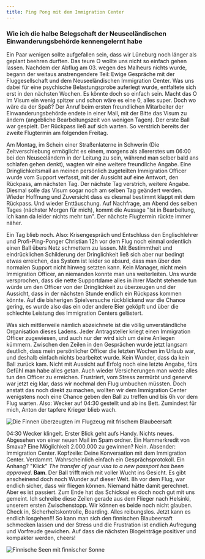 ```yaml
---
title: Ping Pong mit dem Immigration Center
---
```


### Wie ich die halbe Belegschaft der Neuseeländischen Einwanderungsbehörde kennengelernt habe

Ein Paar wenigen sollte aufgefallen sein, dass wir Lüneburg noch länger als geplant beehren durften. Das teure O wollte uns nicht so einfach gehen lassen. Nachdem der Abflug am 03. wegen des Malheurs nichts wurde, begann der weitaus anstrengendere Teil: Ewige Gespräche mit der Fluggesellschaft und dem Neuseeländischen Immigration Center. Was uns dabei für eine psychische Belastungsprobe auferlegt wurde, entfaltete sich erst in den nächsten Wochen. Es könnte doch so einfach sein. Macht das O im Visum ein wenig spitzer und schon wäre es eine 0, alles super. Doch wo wäre da der Spaß? Der Anruf beim ersten freundlichen Mitarbeiter der Einwanderungsbehörde endete in einer Mail, mit der Bitte das Visum zu ändern (angebliche Bearbeitungszeit von wenigen Tagen). Der erste Ball war gespielt. Der Rückpass ließ auf sich warten. So verstrich bereits der zweite Flugtermin am folgenden Freitag. 

Am Montag, im Schein einer Straßenlaterne in Schwerin (Die Zeitverschiebung ermöglicht es einem, morgens als allererstes um 06:00 bei den Neuseeländern in der Leitung zu sein, während man selber bald ans schlafen gehen denkt), wagten wir eine weitere freundliche Angabe. Eine Dringlichkeitsmail an meinen persönlich zugeteilten Immigration Officer wurde vom Support verfasst, mit der Aussicht auf eine Antwort, den Rückpass, am nächsten Tag. Der nächste Tag verstrich, weitere Angabe. Diesmal solle das Visum sogar noch am selben Tag geändert werden. Wieder Hoffnung und Zuversicht dass es diesmal bestimmt klappt mit dem Rückpass. Und wieder Enttäuschung. Auf Nachfrage, am Abend des selben Tages (nächster Morgen für mich), kommt die Aussage "Ist in Bearbeitung, ich kann da leider nichts mehr tun". Der nächste Flugtermin rückte immer näher. 

Ein Tag blieb noch. Also: Krisengespräch und Entschluss den Englischlehrer und Profi-Ping-Ponger Christian 12h vor dem Flug noch einmal ordentlich einen Ball übers Netz schmettern zu lassen. Mit Bestimmtheit und eindrücklichen Schilderung der Dringlichkeit ließ sich aber nur bedingt etwas erreichen, das System ist leider so absurd, dass man über den normalen Support nicht hinweg setzten kann. Kein Manager, nicht mein Immigration Officer, an niemanden konnte man uns weiterleiten. Uns wurde versprochen, dass die nette Supportdame alles in ihrer Macht stehende tun würde um den Officer von der Dringlichkeit zu überzeugen und der Aussicht, dass in der nächsten Stunde endlich ein Rückpass kommen könnte. Auf die bisherigen Spielversuche rückblickend war die Chance gering, es wurde also das ein oder andere Bier geköpft und über die schlechte Leistung des Immigration Centers gelästert.

Was sich mittlerweile nämlich abzeichnete ist die völlig unverständliche Organisation dieses Ladens. Jeder Antragsteller kriegt einen Immigration Officer zugewiesen, und auch nur der wird sich um deine Anliegen kümmern. Zwischen den Zeilen in den Gesprächen wurde jetzt langsam deutlich, dass mein persönlicher Officer die letzten Wochen im Urlaub war, und deshalb einfach nichts bearbeitet wurde. Kein Wunder, dass da kein Ball zurück kam. Nicht mit Aussicht auf Erfolg noch eine letzte Angabe, fürs Gefühl man habe alles getan. Auch wieder Versicherungen man werde alles tun den Officer zu erreichen. Frustriert, vom Stress zermürbt und genervt war jetzt eig klar, dass wir nochmal den Flug umbuchen müssten. Doch anstatt das noch direkt zu machen, wollten wir dem Immigration Center wenigstens noch eine Chance geben den Ball zu treffen und bis 6h vor dem Flug warten. Also: Wecker auf 04:30 gestellt und ab ins Bett. Zumindest für mich, Anton der tapfere Krieger blieb wach.

![Die Finnen überzeugten im Flugzeug mit frischem Blaubeersaft](/assets/blaubeersaft.jpg)

04:30 Wecker klingelt. Erster Blick geht aufs Handy. Nichts neues. Abgesehen von einer neuen Mail im Spam ordner. Ein Hammerkredit von Smava? Eine Möglichkeit 2.000.000 zu gewinnen? Nein. Absender: Immigration Center. Kopfzeile: Deine Konversation mit dem Immigration Center. Verdammt. Wahrscheinlich einfach ein Gesprächsprotokoll. Ein Anhang? "Klick" _The transfer of your visa to a new passport has been approved_. **Bam**. Der Ball trifft mich mit voller Wucht ins Gesicht. Es gibt anscheinend doch noch Wunder auf dieser Welt. 8h vor dem Flug, war endlich sicher, dass wir fliegen können. Niemand hätte damit gerechnet. Aber es ist passiert. Zum Ende hat das Schicksal es doch noch gut mit uns gemeint. Ich schreibe diese Zeilen gerade aus dem Flieger nach Helsinki, unserem ersten Zwischenstopp. Wir können es beide noch nicht glauben. Check in, Sicherheitskontrolle, Boarding. Alles reibungslos. Jetzt kann es endlich losgehen!!! So kann man sich den finnischen Blaubeersaft schmecken lassen und der Stress und die Frustration ist endlich Aufregung und Vorfreude gewichen. Auf dass die nächsten Blogeinträge positiver und kompakter werden, cheers!

![Finnische Seen mit finnischer Sonne](/assets/Flugzeugaussicht.jpg)




